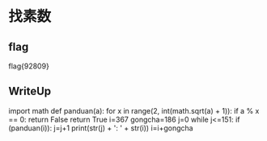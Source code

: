 # 找素数

## flag
flag{92809}

## WriteUp
import math
def panduan(a):
    for x in range(2, int(math.sqrt(a) + 1)):
        if a % x == 0:
            return False
    return True
i=367
gongcha=186
j=0
while j<=151:
    if (panduan(i)):
        j=j+1
        print(str(j) + ': ' + str(i))
    i=i+gongcha
